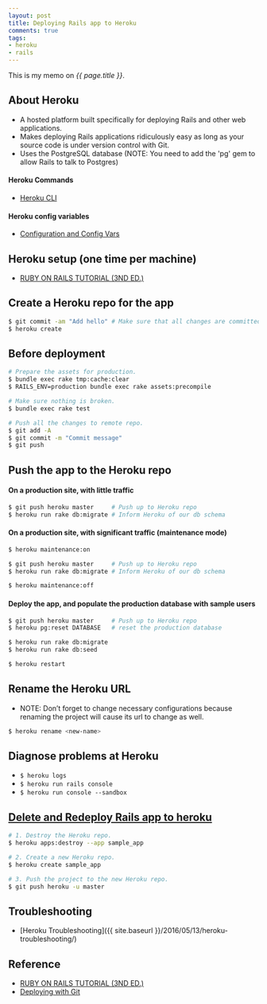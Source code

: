 ```yaml
---
layout: post
title: Deploying Rails app to Heroku
comments: true
tags:
- heroku
- rails
---
```


This is my memo on *{{ page.title }}*.

<!--more-->

## About Heroku

- A hosted platform built specifically for deploying Rails and other web applications.
- Makes deploying Rails applications ridiculously easy as long as your source code is under version control with Git.
- Uses the PostgreSQL database (NOTE: You need to add the 'pg' gem to allow Rails to talk to Postgres)

#### Heroku Commands
- [Heroku CLI](https://devcenter.heroku.com/articles/heroku-command)

#### Heroku config variables
- [Configuration and Config Vars](https://devcenter.heroku.com/articles/config-vars)


## Heroku setup (one time per machine)
- [RUBY ON RAILS TUTORIAL (3ND ED.)](https://www.railstutorial.org/book/beginning#sec-deploying)


## Create a Heroku repo for the app

```bash
$ git commit -am "Add hello" # Make sure that all changes are committed.
$ heroku create
```

## Before deployment

```bash
# Prepare the assets for production.
$ bundle exec rake tmp:cache:clear 
$ RAILS_ENV=production bundle exec rake assets:precompile

# Make sure nothing is broken.
$ bundle exec rake test

# Push all the changes to remote repo.
$ git add -A
$ git commit -m "Commit message"
$ git push
```

## Push the app to the Heroku repo

#### On a production site, with little traffic

```bash
$ git push heroku master     # Push up to Heroku repo
$ heroku run rake db:migrate # Inform Heroku of our db schema
```

#### On a production site, with significant traffic (maintenance mode)

```bash
$ heroku maintenance:on

$ git push heroku master     # Push up to Heroku repo
$ heroku run rake db:migrate # Inform Heroku of our db schema

$ heroku maintenance:off
```

#### Deploy the app, and populate the production database with sample users

```bash
$ git push heroku master     # Push up to Heroku repo
$ heroku pg:reset DATABASE   # reset the production database

$ heroku run rake db:migrate
$ heroku run rake db:seed

$ heroku restart
```


## Rename the Heroku URL
- NOTE: Don’t forget to change necessary configurations because renaming the project will cause its url to change as well.

```bash
$ heroku rename <new-name>
```


## Diagnose problems at Heroku

- `$ heroku logs`
- `$ heroku run rails console`
- `$ heroku run console --sandbox`


## [Delete and Redeploy Rails app to heroku](http://stackoverflow.com/questions/22043111/delete-and-redeploy-rails-app-to-heroku)

```bash
# 1. Destroy the Heroku repo.
$ heroku apps:destroy --app sample_app

# 2. Create a new Heroku repo.
$ heroku create sample_app

# 3. Push the project to the new Heroku repo.
$ git push heroku -u master
```


## Troubleshooting
- [Heroku Troubleshooting]({{ site.baseurl }}/2016/05/13/heroku-troubleshooting/)

## Reference
- [RUBY ON RAILS TUTORIAL (3ND ED.)](https://www.railstutorial.org/book/beginning#sec-deploying)
- [Deploying with Git](https://devcenter.heroku.com/articles/git)

